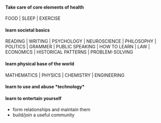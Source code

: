 #### Take care of core elements of health

FOOD | SLEEP | EXERCISE

#### learn societal basics

READING | WRITING | PSYCHOLOGY | NEUROSCIENCE | PHILOSOPHY | POLITICS | GRAMMER | PUBLIC SPEAKING | HOW TO LEARN | LAW | ECONOMICS | HISTORICAL PATTERNS | PROBLEM-SOLVING

#### learn physical base of the world

MATHEMATICS | PHYSICS | CHEMISTRY | ENGINEERING

#### learn to use and abuse \*technology\*

#### learn to entertain yourself
* form relationships and maintain them
* build/join a useful community
